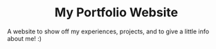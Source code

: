<h1 align="center">My Portfolio Website</h1>

A website to show off my experiences, projects, and to give a little info about me! :)
